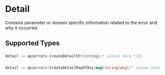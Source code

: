 # Detail

Contains parameter or domain specific information related to the error and why it occurred.


## Supported Types

### 

```go
detail := apierrors.CreateDetailStr(string{/* values here */})
```

### 

```go
detail := apierrors.CreateDetailMapOfAny(map[string]any{/* values here */})
```

